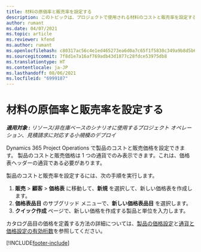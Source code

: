```yaml
---
title: 材料の原価率と販売率を設定する
description: このトピックは、プロジェクトで使用される材料のコストと販売率を設定する方法に関する情報を提供します。
author: rumant
ms.date: 04/07/2021
ms.topic: article
ms.reviewer: kfend
ms.author: rumant
ms.openlocfilehash: c80317ac56c4e1ed465273ea6d0a7c65f1f5830c349a9b8d5b6f7f8d92424c7b
ms.sourcegitcommit: 7f8d1e7a16af769adb43d1877c28fdce53975db8
ms.translationtype: HT
ms.contentlocale: ja-JP
ms.lasthandoff: 08/06/2021
ms.locfileid: "6999187"
---
```

# <a name="set-up-cost-and-sales-rates-for-materials"></a>材料の原価率と販売率を設定する

_**適用対象 :** リソース/非在庫ベースのシナリオに使用するプロジェクト オペレーション、見積請求に対応する小規模のデプロイ_

Dynamics 365 Project Operations で製品のコストと販売価格を設定できます。 製品のコストと販売価格は 1 つの通貨でのみ表示できます。これは、価格表ヘッダーの通貨である必要があります。

製品のコストと販売率を設定するには、次の手順を実行します。 

1. **販売** > **顧客** > **価格表** に移動して、**新規** を選択して、新しい価格表を作成します。 
2. **価格表品目** のサブグリッド メニューで、**新しい価格表品目** を選択します。 
3. **クイック作成** ページで、新しい価格を作成する製品と単位を入力します。

カタログ品目の価格を定義する方法の詳細については、[製品の価格設定](/dynamics365/sales-enterprise/create-price-lists-price-list-items-define-pricing-products.md)と[通貨と価格設定の有効桁数](/dynamics365/sales-enterprise/decimal-precision-currency-pricing.md)を参照してください。

[!INCLUDE[footer-include](../includes/footer-banner.md)]
